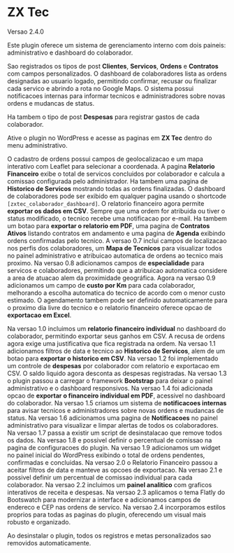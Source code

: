# ZX Tec

Versao 2.4.0

Este plugin oferece um sistema de gerenciamento interno com dois paineis: administrativo e dashboard do colaborador.

Sao registrados os tipos de post **Clientes**, **Servicos**, **Ordens** e **Contratos** com campos personalizados.
O dashboard de colaboradores lista as ordens designadas ao usuario logado, permitindo confirmar, recusar ou finalizar cada servico e abrindo a rota no Google Maps.
O sistema possui notificacoes internas para informar tecnicos e administradores sobre novas ordens e mudancas de status.

Ha tambem o tipo de post **Despesas** para registrar gastos de cada colaborador.

Ative o plugin no WordPress e acesse as paginas em **ZX Tec** dentro do menu administrativo.

O cadastro de ordens possui campos de geolocalizacao e um mapa interativo com Leaflet para selecionar a coordenada. A pagina **Relatorio Financeiro** exibe o total de servicos concluidos por colaborador e calcula a comissao configurada pelo administrador. Ha tambem uma pagina de **Historico de Servicos** mostrando todas as ordens finalizadas. O dashboard de colaboradores pode ser exibido em qualquer pagina usando o shortcode `[zxtec_colaborador_dashboard]`.
O relatorio financeiro agora permite **exportar os dados em CSV**. Sempre que uma ordem for atribuida ou tiver o status modificado, o tecnico recebe uma notificacao por e-mail.
Ha tambem um botao para **exportar o relatorio em PDF**, uma pagina de **Contratos Ativos** listando contratos em andamento e uma pagina de **Agenda** exibindo ordens confirmadas pelo tecnico.
A versao 0.7 inclui campos de localizacao nos perfis dos colaboradores, um **Mapa de Tecnicos** para visualizar todos no painel administrativo e atribuicao automatica de ordens ao tecnico mais proximo.
Na versao 0.8 adicionamos campos de **especialidade** para servicos e colaboradores, permitindo que a atribuicao automatica considere a area de atuacao alem da proximidade geográfica.
Agora na versao 0.9 adicionamos um campo de **custo por Km** para cada colaborador, melhorando a escolha automatica do tecnico de acordo com o menor custo estimado. O agendamento tambem pode ser definido automaticamente para o proximo dia livre do tecnico e o relatorio financeiro oferece opcao de **exportacao em Excel**.

Na versao 1.0 incluimos um **relatorio financeiro individual** no dashboard do colaborador, permitindo exportar seus ganhos em CSV. A recusa de ordens agora exige uma justificativa que fica registrada na ordem.
Na versao 1.1 adicionamos filtros de data e tecnico ao **Historico de Servicos**, alem de um botao para **exportar o historico em CSV**.
Na versao 1.2 foi implementado um controle de **despesas** por colaborador com relatorio e exportacao em CSV. O saldo liquido agora desconta as despesas registradas.
Na versao 1.3 o plugin passou a carregar o framework **Bootstrap** para deixar o painel administrativo e o dashboard responsivos.
Na versao 1.4 foi adicionada opcao de **exportar o financeiro individual em PDF**, acessivel no dashboard do colaborador.
Na versao 1.5 criamos um sistema de **notificacoes internas** para avisar tecnicos e administradores sobre novas ordens e mudancas de status.
Na versao 1.6 adicionamos uma pagina de **Notificacoes** no painel administrativo para visualizar e limpar alertas de todos os colaboradores. Na versao 1.7 passa a existir um script de desinstalacao que remove todos os dados.
Na versao 1.8 e possivel definir o percentual de comissao na pagina de configuracoes do plugin.
Na versao 1.9 adicionamos um widget no painel inicial do WordPress exibindo o total de ordens pendentes, confirmadas e concluidas.
Na versao 2.0 o Relatorio Financeiro passou a aceitar filtros de data e manteve as opcoes de exportacao.
Na versao 2.1 e possivel definir um percentual de comissao individual para cada colaborador.
Na versao 2.2 incluimos um **painel analitico** com graficos interativos de receita e despesas.
Na versao 2.3 aplicamos o tema Flatly do Bootswatch para modernizar a interface e adicionamos campos de endereco e CEP nas ordens de servico.
Na versao 2.4 incorporamos estilos proprios para todas as paginas do plugin, oferecendo um visual mais robusto e organizado.

Ao desinstalar o plugin, todos os registros e metas personalizados sao removidos automaticamente.

